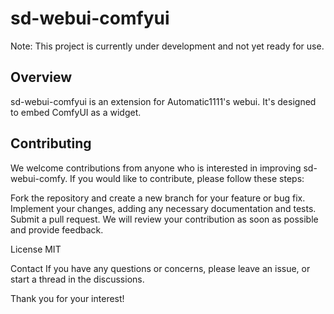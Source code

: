 # sd-webui-comfyui
Note: This project is currently under development and not yet ready for use. 

## Overview
sd-webui-comfyui is an extension for Automatic1111's webui. It's designed to embed ComfyUI as a widget. 

## Contributing
We welcome contributions from anyone who is interested in improving sd-webui-comfy. If you would like to contribute, please follow these steps:

Fork the repository and create a new branch for your feature or bug fix.
Implement your changes, adding any necessary documentation and tests.
Submit a pull request.
We will review your contribution as soon as possible and provide feedback.

License
MIT

Contact
If you have any questions or concerns, please leave an issue, or start a thread in the discussions.

Thank you for your interest!
